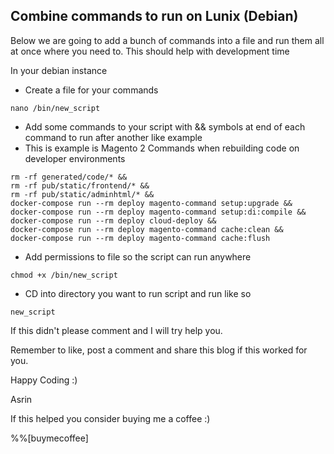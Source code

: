 ## Combine commands to run on Lunix (Debian)

Below we are going to add a bunch of commands into a file and run them all at once where you need to. This should help with development time

In your debian instance

- Create a file for your commands
```
nano /bin/new_script
```

- Add some commands to your script with && symbols at end of each command to run after another like example
- This is example is Magento 2 Commands when rebuilding code on developer environments
```
rm -rf generated/code/* && 
rm -rf pub/static/frontend/* && 
rm -rf pub/static/adminhtml/* && 
docker-compose run --rm deploy magento-command setup:upgrade && 
docker-compose run --rm deploy magento-command setup:di:compile && 
docker-compose run --rm deploy cloud-deploy && 
docker-compose run --rm deploy magento-command cache:clean && 
docker-compose run --rm deploy magento-command cache:flush
```

- Add permissions to file so the script can run anywhere
```
chmod +x /bin/new_script
```

- CD into directory you want to run script and run like so
```
new_script
```

If this didn't please comment and I will try help you.

Remember to like, post a comment and share this blog if this worked for you.

Happy Coding :)

Asrin

If this helped you consider buying me a coffee :)

%%[buymecoffee]